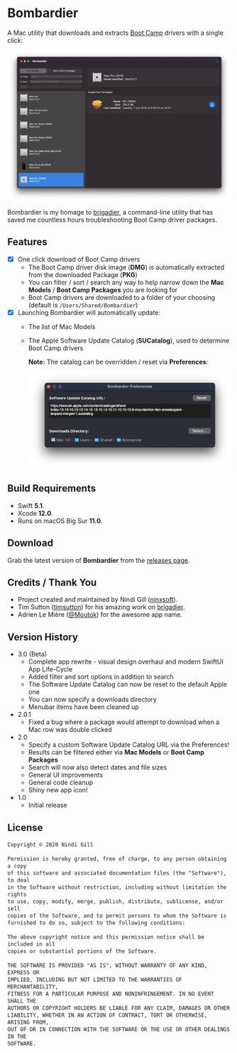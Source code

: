 # Bombardier
A Mac utility that downloads and extracts [Boot Camp](https://support.apple.com/en-au/boot-camp) drivers with a single click:

![Bombardier](Readme%20Resources/Bombardier.png)

Bombardier is my homage to [brigadier](https://github.com/timsutton/brigadier), a command-line utility that has saved me countless hours troubleshooting Boot Camp driver packages.

## Features
*   [x] One click download of Boot Camp drivers
    *   The Boot Camp driver disk image (**DMG**) is automatically extracted from the downloaded Package (**PKG**)
    *   You can filter / sort / search any way to help narrow down the **Mac Models** / **Boot Camp Packages** you are looking for
    *   Boot Camp drivers are downloaded to a folder of your choosing (default is `/Users/Shared/Bombardier`)
*   [x] Launching Bombardier will automatically update:
    *   The list of Mac Models
    *   The Apple Software Update Catalog (**SUCatalog**), used to determine Boot Camp drivers

        **Note:** The catalog can be overridden / reset via **Preferences**:

        ![Preferences](Readme%20Resources/Preferences.png)

## Build Requirements
*   Swift **5.1**.
*   Xcode **12.0**.
*   Runs on macOS Big Sur **11.0**.

## Download
Grab the latest version of **Bombardier** from the [releases page](https://github.com/ninxsoft/Bombardier/releases).

## Credits / Thank You
*   Project created and maintained by Nindi Gill ([ninxsoft](https://github.com/ninxsoft)).
*   Tim Sutton ([timsutton](https://github.com/timsutton)) for his amazing work on [brigadier](https://github.com/timsutton/brigadier).
*   Adrien Le Mière ([@Moutok](https://macadmins.slack.com)) for the awesome app name.

## Version History
*   3.0 (Beta)
    *   Complete app rewrite - visual design overhaul and modern SwiftUI App Life-Cycle
    *   Added filter and sort options in addition to search
    *   The Software Update Catalog can now be reset to the default Apple one
    *   You can now specify a downloads directory
    *   Menubar items have been cleaned up
*   2.0.1
    *   Fixed a bug where a package would attempt to download when a Mac row was double clicked
*   2.0
    *   Specify a custom Software Update Catalog URL via the Preferences!
    *   Results can be filtered either via **Mac Models** or **Boot Camp Packages**
    *   Search will now also detect dates and file sizes
    *   General UI improvements
    *   General code cleanup
    *   Shiny new app icon!
*   1.0
    *   Initial release

## License
    Copyright © 2020 Nindi Gill

    Permission is hereby granted, free of charge, to any person obtaining a copy
    of this software and associated documentation files (the "Software"), to deal
    in the Software without restriction, including without limitation the rights
    to use, copy, modify, merge, publish, distribute, sublicense, and/or sell
    copies of the Software, and to permit persons to whom the Software is
    furnished to do so, subject to the following conditions:

    The above copyright notice and this permission notice shall be included in all
    copies or substantial portions of the Software.

    THE SOFTWARE IS PROVIDED "AS IS", WITHOUT WARRANTY OF ANY KIND, EXPRESS OR
    IMPLIED, INCLUDING BUT NOT LIMITED TO THE WARRANTIES OF MERCHANTABILITY,
    FITNESS FOR A PARTICULAR PURPOSE AND NONINFRINGEMENT. IN NO EVENT SHALL THE
    AUTHORS OR COPYRIGHT HOLDERS BE LIABLE FOR ANY CLAIM, DAMAGES OR OTHER
    LIABILITY, WHETHER IN AN ACTION OF CONTRACT, TORT OR OTHERWISE, ARISING FROM,
    OUT OF OR IN CONNECTION WITH THE SOFTWARE OR THE USE OR OTHER DEALINGS IN THE
    SOFTWARE.
